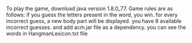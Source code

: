 To play the game, download java version 1.8.0_77.
Game rules are as follows: if you guess the letters present in the word, you win. for every incorrect guess, a new body part will be displayed.
you have 8 available incorrect guesses. 
and add acm.jar file as a dependency. 
you can see the words in HangmanLexicon.txt file 
